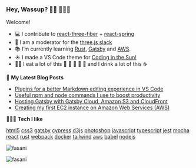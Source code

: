 ### Hey, Wassup? 👋🏼 👨🏼‍💻

Welcome!

- 💻 I contribute to [react-three-fiber](https://github.com/pmndrs/react-three-fiber) + [react-spring](https://github.com/pmndrs/react-spring)
- 💬 I am a moderator for the [three.js slack](https://join.slack.com/t/threejs/shared_invite/enQtMzYxMzczODM2OTgxLTQ1YmY4YTQxOTFjNDAzYmQ4NjU2YzRhNzliY2RiNDEyYjU2MjhhODgyYWQ5Y2MyZTU3MWNkOGVmOGRhOTQzYTk)
- 📚 I’m currently learning [Rust](https://www.rust-lang.org/), [Gatsby](https://www.gatsbyjs.org/) and [AWS](https://aws.amazon.com/).
- ☀️ I made a VS Code theme for [Coding in the Sun!](https://marketplace.visualstudio.com/items?itemName=Fasani.coding-in-the-sun)
- 👨‍🍳 I eat a lot of this 🥩 🍖 🍗 🥓 🍳 and I drink a lot of this ☕

📕 **My Latest Blog Posts**
<!-- BLOG-POST-LIST:START -->
- [Plugins for a better Markdown editing experience in VS Code](https://www.michaelfasani.com/2020/plugins-markdown-editing-experience-vs-code/)
- [Useful npm and node commands I use to boost productivity](https://www.michaelfasani.com/2020/npm-node-commands-boost-productivity/)
- [Hosting Gatsby with Gatsby Cloud, Amazon S3 and CloudFront](https://www.michaelfasani.com/2020/a-complete-guide-to-setting-up-gatsby-cloud-amazon-s3-and-amazon-cloudfront/)
- [Creating my first EC2 instance on Amazon Web Services (AWS)](https://www.michaelfasani.com/2020/setting-up-my-first-AWS-EC2-instance/)
<!-- BLOG-POST-LIST:END -->

 👨🏼‍💻 **Tech I like**
<p align="left">
<a href="https://www.w3.org/html/" target="_blank">html5</a>
<a href="https://www.w3schools.com/css/" target="_blank">css3</a>
<a href="https://www.gatsbyjs.com/" target="_blank">gatsby</a>
<a href="https://www.cypress.io" target="_blank">cypress</a>
<a href="https://d3js.org/" target="_blank">d3js</a>
<a href="https://www.photoshop.com/en" target="_blank">photoshop</a>
<a href="https://developer.mozilla.org/en-US/docs/Web/JavaScript" target="_blank">javascript</a>
<a href="https://www.typescriptlang.org/" target="_blank">typescript</a>
<a href="https://jestjs.io" target="_blank">jest</a>
<a href="https://mochajs.org" target="_blank">mocha</a>
<a href="https://reactjs.org/" target="_blank">react</a>
<a href="https://www.rust-lang.org" target="_blank">rust</a>
<a href="https://webpack.js.org" target="_blank">webpack</a>
<a href="https://www.docker.com/" target="_blank">docker</a>
<a href="https://tailwindcss.com/" target="_blank">tailwind</a>
<a href="https://aws.amazon.com" target="_blank">aws</a>
<a href="https://babeljs.io/" target="_blank">babel</a>
<a href="https://nodejs.org" target="_blank">nodejs</a>
</p>

<p><img src="https://github-readme-stats.vercel.app/api?username=fasani&show_icons=true" alt="fasani" /></p>
<p><img src="https://komarev.com/ghpvc/?username=fasani" alt="fasani" /></p>
